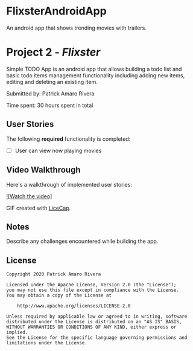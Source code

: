 # FlixsterAndroidApp
An android app that shows trending movies with trailers.
# Project 2 - *Flixster*

Simple TODO App is an android app that allows building a todo list and basic todo items management functionality including adding new items, editing and deleting an existing item.

Submitted by: Patrick Amaro Rivera

Time spent: 30 hours spent in total

## User Stories

The following **required** functionality is completed:

* [ ] User can view now playing movies


## Video Walkthrough

Here's a walkthrough of implemented user stories:

[![Watch the video]]("https://www.youtube.com/embed/l2Axe43DW3U")

GIF created with [LiceCap](http://www.cockos.com/licecap/).

## Notes

Describe any challenges encountered while building the app.

## License

    Copyright 2020 Patrick Amaro Rivera

    Licensed under the Apache License, Version 2.0 (the "License");
    you may not use this file except in compliance with the License.
    You may obtain a copy of the License at

        http://www.apache.org/licenses/LICENSE-2.0

    Unless required by applicable law or agreed to in writing, software
    distributed under the License is distributed on an "AS IS" BASIS,
    WITHOUT WARRANTIES OR CONDITIONS OF ANY KIND, either express or implied.
    See the License for the specific language governing permissions and
    limitations under the License.
